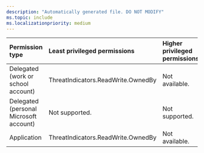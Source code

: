 ```yaml
---
description: "Automatically generated file. DO NOT MODIFY"
ms.topic: include
ms.localizationpriority: medium
---
```


|Permission type|Least privileged permissions|Higher privileged permissions|
|:---|:---|:---|
|Delegated (work or school account)|ThreatIndicators.ReadWrite.OwnedBy|Not available.|
|Delegated (personal Microsoft account)|Not supported.|Not supported.|
|Application|ThreatIndicators.ReadWrite.OwnedBy|Not available.|

